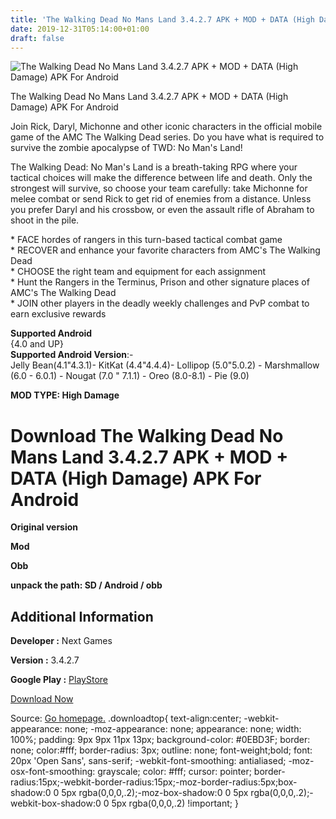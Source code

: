 ```yaml
---
title: 'The Walking Dead No Mans Land 3.4.2.7 APK + MOD + DATA (High Damage) APK For Android'
date: 2019-12-31T05:14:00+01:00
draft: false
---
```


![The Walking Dead No Mans Land 3.4.2.7 APK + MOD + DATA (High Damage) APK For Android](https://i0.wp.com/apkhome.net/wp-content/uploads/2019/11/The-Walking-Dead-No-Mans-Land.png "The Walking Dead No Mans Land 3.4.2.7 APK + MOD + DATA (High Damage) APK For Android")

  

The Walking Dead No Mans Land 3.4.2.7 APK + MOD + DATA (High Damage) APK For Android

Join Rick, Daryl, Michonne and other iconic characters in the official mobile game of the AMC The Walking Dead series. Do you have what is required to survive the zombie apocalypse of TWD: No Man's Land!

The Walking Dead: No Man's Land is a breath-taking RPG where your tactical choices will make the difference between life and death. Only the strongest will survive, so choose your team carefully: take Michonne for melee combat or send Rick to get rid of enemies from a distance. Unless you prefer Daryl and his crossbow, or even the assault rifle of Abraham to shoot in the pile.

\* FACE hordes of rangers in this turn-based tactical combat game  
\* RECOVER and enhance your favorite characters from AMC's The Walking Dead  
\* CHOOSE the right team and equipment for each assignment  
\* Hunt the Rangers in the Terminus, Prison and other signature places of AMC's The Walking Dead  
\* JOIN other players in the deadly weekly challenges and PvP combat to earn exclusive rewards

**Supported Android**  
{4.0 and UP}  
**Supported Android Version**:-  
Jelly Bean(4.1"4.3.1)- KitKat (4.4"4.4.4)- Lollipop (5.0"5.0.2) - Marshmallow (6.0 - 6.0.1) - Nougat (7.0 " 7.1.1) - Oreo (8.0-8.1) - Pie (9.0)

**MOD TYPE: High Damage**

Download The Walking Dead No Mans Land 3.4.2.7 APK + MOD + DATA (High Damage) APK For Android
=============================================================================================

**Original version**

**Mod**

**Obb**

**unpack the path: SD / Android / obb**

Additional Information
----------------------

**Developer :** Next Games

**Version :** 3.4.2.7

**Google Play :** [PlayStore](https://play.google.com/store/apps/details?id=com.nextgames.android.twd)

  

[Download Now](https://store4app.co/post/the-walking-dead-no-mans-land-3-4-2-7-apk-mod-data-high-damage-apk-for-android_1573928691)

  
Source: [Go homepage.](https://store4app.co/post/the-walking-dead-no-mans-land-3-4-2-7-apk-mod-data-high-damage-apk-for-android_1573928691) .downloadtop{ text-align:center; -webkit-appearance: none; -moz-appearance: none; appearance: none; width: 100%; padding: 9px 9px 11px 13px; background-color: #0EBD3F; border: none; color:#fff; border-radius: 3px; outline: none; font-weight;bold; font: 20px 'Open Sans', sans-serif; -webkit-font-smoothing: antialiased; -moz-osx-font-smoothing: grayscale; color: #fff; cursor: pointer; border-radius:15px;-webkit-border-radius:15px;-moz-border-radius:5px;box-shadow:0 0 5px rgba(0,0,0,.2);-moz-box-shadow:0 0 5px rgba(0,0,0,.2);-webkit-box-shadow:0 0 5px rgba(0,0,0,.2) !important; }